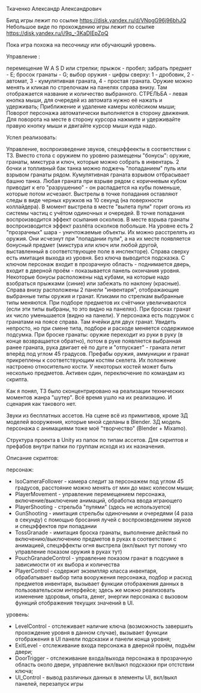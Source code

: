 Ткаченко Александр Александрович

Билд игры лежит по ссылке https://disk.yandex.ru/d/VNpgG96j96bhJQ Небольшое виде по прохождению игры лежит по ссылке https://disk.yandex.ru/i/9q_-3KaDIEpZpQ

Пока игра похожа на песочницу или обучающий уровень.

Управление :

перемещение W A S D или стрелки; 
прыжок - пробел; 
забрать предмет - E; 
бросок гранаты - G; 
выбор оружия - цифры сверху:
1 - дробовик, 2 - автомат,
3 - кумулятивная граната, 4 - простая граната.
Оружие можно менять и кликая по стрелочкам на панелях справа внизу. Там отображается название и количество выбранного.
СТРЕЛЬБА - левая кнопка мыши, для очередей из автомата нужно её нажать и удерживать; 
Приближение и удаление камеры колёсиком мыши; 
Поворот персонажа автоматически выполняется в сторону движения. Для поворота на месте в сторону курсора нажмите и удерживайте правую кнопку мыши и двигайте курсор мыши куда надо.


Успел реализовать:

Управление, воспроизведение звуков, спецэффеекты в соответствии с ТЗ. Вместо стола с оружием по уровню размещены "бонусы": оружие, гранаты, микстура и ключ, которые можно собрать в инвентарь. 2 бочки и топливный бак танка можно поджечь "попаданием" пуль или взрывом гранаты рядом. Кумулятивная граната взрывом отбрасывает башню танка. Любая граната при взрыве рядом с коричневым кубом приводит к его "разрушению" - он распадается на кубы поменьше, которые потом исчезают. Выстрелы в точке попадания оставляют следы в виде черных кружков на 10 секунд (на поверхности коллайдера). В момент выстрела в месте "вылета пули" горит огонь из системы частиц с учётом одиночных и очередей. В точке попадания воспроизводится эффект осыпания осколков. В месте взрыва гранаты воспроизводится эффект разлёта осколков побольше. На уровне есть 2 "прозрачных" шара - уничтожаемые объекты. Их можно расстрелять из оружия. Они исчезнут при "попадании пули", а на их месте появляется бонусный предмет (микстура или ключ или любой другой, выставленный в соответствующее поле в инспекторе). Справа сверху есть имитация выхода из уровня. Без ключа выводится подсказка. С ключом персонаж входит в прозрачную область - поднимается дверь, входит в дверной проём - показывается панель окончания уровня. Некоторые бонусы расположены над кубами, на которые надо взобраться прыжками (синие) или забежать по наклону (красные). Справа внизу расположены 2 панели "инвентаря", отображающие выбранные типы оружия и гранат. Кликами по стрелкам выбранные типы меняются. При подборе предметов их счётчики увеличиваются (если эти типы выбраны, то это видно на панелях). При бросках гранат их число уменьшается (видно на панели). У персонажа есть подсумок с гранатами на поясе справа. Там ячейки для двух гранат. Увидеть непросто, но при смене типа, подборе и расходе меняется содержимое подсумка. При броске гранаты: оружие переходит из руки в руку (в конце возвращается обратно), потом в руке появляется выбранная ранее граната, рука двигает её по дуге и "отпускает" - граната летит вперёд под углом 45 градусов. Префабы оружия, аммуниции и гранат прикреплены к соответствующим костям скелета. Их положение настроено относительно кости. У некоторых костей может быть несколько предметов. Активен один, переключение по командам из скрипта. 

Как я понял, ТЗ было сконцентрировано на реализации технических моментов жанра "шутер". Всё время ушло на их реализацию. И сценария как такового нет.

Звуки из бесплатных ассетов. На сцене всё из примитивов, кроме 3Д моделей вооружения, которые мной сделаны в Blender. ЗД модель персонажа с анимациями тоже моё "творчество" (Blender + Mixamo).

Структура проекта в Unity из папок по типам ассетов. Для скриптов и префабов внутри папки по группам исходя из их назначения.

Описание скриптов:

персонаж:
-  IsoCameraFollower - камера следит за персонажем под углом 45 градусов, расстояние можно менять от мин до макс колесом мыши;
-  PlayerMovement - управление перемещением персонажа, включение/выключение анимаций, обработка ввода играющего
-  PlayerShooting - стрельба "пулями" (здесь не используется)
-  GunShooting - имитация стрельбы одиночными и очередями (4 раза в секунду) с помощью бросания лучей с воспроизведением звуков и спецэффектов при попадании
-  TossGranade - имитация броска гранаты, выполнение действий по включению/выключению предметов в руках в соответствии с анимацией, спецэффекты огня выстрела (вкл/выкл тут потому что управление показом оружия в руках тут)
-  PouchGranadeControl - управление показом гранат в подсумке в зависимости от их выбора и количества
-  PlayerControl - содержит экземпляр класса инвентаря, обрабатывает выбор типа вооружения персонажа, подбор и расход предметов инвентаря, вызывает функции отображения данных в пользовательском интерфейсе; здесь же можно реализовать изменение здоровья, опыта, денег, энергии персонажа с вызовом функций отображения текущих значений в UI. 

уровень:
-  LevelControl - отслеживает наличие ключа (возможность завершить прохождение уровня в данном случае), вызывает функции отображения в UI панели подсказки и панели конца уровня;
-  ExitLevel - отслеживание входа персонажа в дверной проём, подъём двери;
-  DoorTrigger - отслеживание входа/выхода персонажа в прозрачную область около двери, управление вкл/выкл подсказки при отстствии ключа;
-  UI_Control - вывод различных данных в элементы UI, вкл/выкл панелей, перезапуск игры
